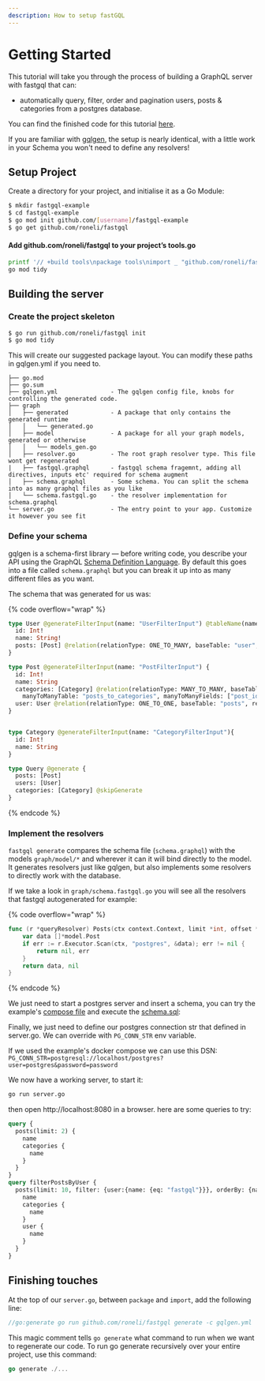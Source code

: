 ```yaml
---
description: How to setup fastGQL
---
```


# Getting Started

This tutorial will take you through the process of building a GraphQL server with fastgql that can:

* automatically query, filter, order and pagination users, posts & categories from a postgres database.

You can find the finished code for this tutorial [here](https://github.com/roneli/fastgql/tree/master/example).

If you are familiar with [gqlgen](https://gqlgen.com), the setup is nearly identical, with a little work in your Schema you won't need to define any resolvers!

## Setup Project

Create a directory for your project, and initialise it as a Go Module:

```bash
$ mkdir fastgql-example
$ cd fastgql-example 
$ go mod init github.com/[username]/fastgql-example
$ go get github.com/roneli/fastgql
```

#### Add github.com/roneli/fastgql to your project’s tools.go

```bash
printf '// +build tools\npackage tools\nimport _ "github.com/roneli/fastgql"' | gofmt > tools.go
go mod tidy
```

## Building the server

### Create the project skeleton

```bash
$ go run github.com/roneli/fastgql init
$ go mod tidy
```

This will create our suggested package layout. You can modify these paths in gqlgen.yml if you need to.

```
├── go.mod
├── go.sum
├── gqlgen.yml               - The gqlgen config file, knobs for controlling the generated code.
├── graph
│   ├── generated            - A package that only contains the generated runtime
│   │   └── generated.go
│   ├── model                - A package for all your graph models, generated or otherwise
│   │   └── models_gen.go
│   ├── resolver.go          - The root graph resolver type. This file wont get regenerated
|   ├── fastgql.graphql      - fastgql schema fragemnt, adding all directives, inputs etc' required for schema augment
│   ├── schema.graphql       - Some schema. You can split the schema into as many graphql files as you like
│   └── schema.fastgql.go    - the resolver implementation for schema.graphql
└── server.go                - The entry point to your app. Customize it however you see fit
```

### Define your schema

gqlgen is a schema-first library — before writing code, you describe your API using the GraphQL [Schema Definition Language](http://graphql.org/learn/schema/). By default this goes into a file called `schema.graphql` but you can break it up into as many different files as you want.

The schema that was generated for us was:

{% code overflow="wrap" %}
```graphql
type User @generateFilterInput(name: "UserFilterInput") @tableName(name: "user"){
  id: Int!
  name: String!
  posts: [Post] @relation(relationType: ONE_TO_MANY, baseTable: "user", refTable: "posts", fields: ["id"], references: ["user_id"])
}

type Post @generateFilterInput(name: "PostFilterInput") {
  id: Int!
  name: String
  categories: [Category] @relation(relationType: MANY_TO_MANY, baseTable: "posts", refTable: "categories", fields: ["id"], references: ["id"]
    manyToManyTable: "posts_to_categories", manyToManyFields: ["post_id"], manyToManyReferences: ["category_id"])
  user: User @relation(relationType: ONE_TO_ONE, baseTable: "posts", refTable: "user", fields: ["user_id"], references: ["id"])
}


type Category @generateFilterInput(name: "CategoryFilterInput"){
  id: Int!
  name: String
}

type Query @generate {
  posts: [Post]
  users: [User]
  categories: [Category] @skipGenerate
}
```
{% endcode %}

### Implement the resolvers

`fastgql generate` compares the schema file (`schema.graphql`) with the models `graph/model/*` and wherever it can it will bind directly to the model. It generates resolvers just like gqlgen, but also implements some resolvers to directly work with the database.

If we take a look in `graph/schema.fastgql.go` you will see all the resolvers that fastgql autogenerated for example:

{% code overflow="wrap" %}
```go
func (r *queryResolver) Posts(ctx context.Context, limit *int, offset *int, orderBy *model.PostOrdering, filter *model.PostFilterInput) ([]*model.Post, error) {
 	var data []*model.Post
	if err := r.Executor.Scan(ctx, "postgres", &data); err != nil {
		return nil, err
	}
	return data, nil
}
```
{% endcode %}

We just need to start a postgres server and insert a schema, you can try the example's [compose file](https://github.com/roneli/fastgql/tree/master/example/docker-compose.yml) and execute the [schema.sql](https://github.com/roneli/fastgql/blob/master/example/graph/schema.graphql):

Finally, we just need to define our postgres connection str that defined in server.go. We can override with `PG_CONN_STR` env variable.

If we used the example's docker compose we can use this DSN: `PG_CONN_STR=postgresql://localhost/postgres?user=postgres&password=password`

We now have a working server, to start it:

```bash
go run server.go
```

then open http://localhost:8080 in a browser. here are some queries to try:

```graphql
query {
  posts(limit: 2) {
    name
    categories {
      name
    }
  }
}
query filterPostsByUser {
  posts(limit: 10, filter: {user:{name: {eq: "fastgql"}}}, orderBy: {name: ASC}) {
    name
    categories {
      name
    }
    user {
      name
    }
  }
}
```

## Finishing touches

At the top of our `server.go`, between `package` and `import`, add the following line:

```go
//go:generate go run github.com/roneli/fastgql generate -c gqlgen.yml
```

This magic comment tells `go generate` what command to run when we want to regenerate our code. To run go generate recursively over your entire project, use this command:

```go
go generate ./...
```

